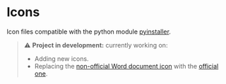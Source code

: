 # Icons

Icon files compatible with the python module [pyinstaller](https://pyinstaller.org/).

> :warning: **Project in development:** currently working on:
>
> - Adding new icons.
> - Replacing the [non-official Word document icon](/doc/word_doc.png) with the [official one](https://www.shutterstock.com/image-vector/modern-flat-design-logo-doc-file-1890883657).
